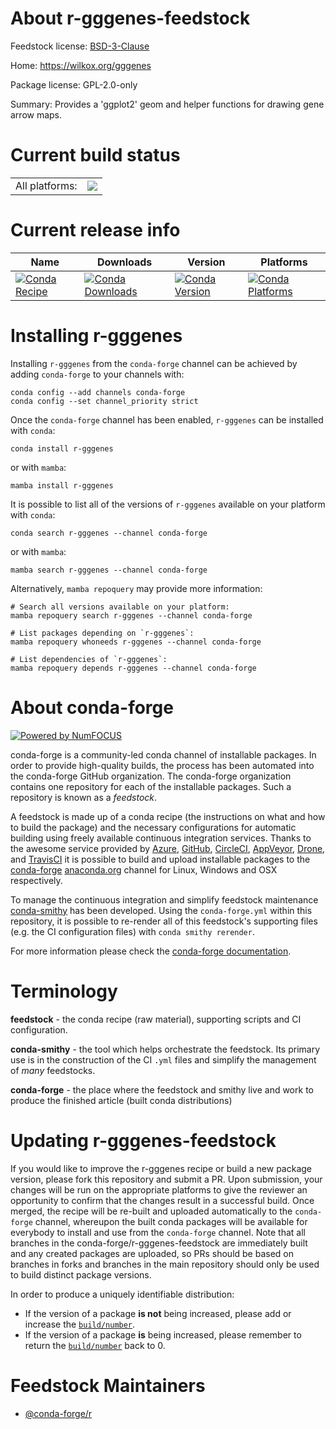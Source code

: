 About r-gggenes-feedstock
=========================

Feedstock license: [BSD-3-Clause](https://github.com/conda-forge/r-gggenes-feedstock/blob/main/LICENSE.txt)

Home: https://wilkox.org/gggenes

Package license: GPL-2.0-only

Summary: Provides a 'ggplot2' geom and helper functions for drawing gene arrow maps.

Current build status
====================


<table><tr><td>All platforms:</td>
    <td>
      <a href="https://dev.azure.com/conda-forge/feedstock-builds/_build/latest?definitionId=3388&branchName=main">
        <img src="https://dev.azure.com/conda-forge/feedstock-builds/_apis/build/status/r-gggenes-feedstock?branchName=main">
      </a>
    </td>
  </tr>
</table>

Current release info
====================

| Name | Downloads | Version | Platforms |
| --- | --- | --- | --- |
| [![Conda Recipe](https://img.shields.io/badge/recipe-r--gggenes-green.svg)](https://anaconda.org/conda-forge/r-gggenes) | [![Conda Downloads](https://img.shields.io/conda/dn/conda-forge/r-gggenes.svg)](https://anaconda.org/conda-forge/r-gggenes) | [![Conda Version](https://img.shields.io/conda/vn/conda-forge/r-gggenes.svg)](https://anaconda.org/conda-forge/r-gggenes) | [![Conda Platforms](https://img.shields.io/conda/pn/conda-forge/r-gggenes.svg)](https://anaconda.org/conda-forge/r-gggenes) |

Installing r-gggenes
====================

Installing `r-gggenes` from the `conda-forge` channel can be achieved by adding `conda-forge` to your channels with:

```
conda config --add channels conda-forge
conda config --set channel_priority strict
```

Once the `conda-forge` channel has been enabled, `r-gggenes` can be installed with `conda`:

```
conda install r-gggenes
```

or with `mamba`:

```
mamba install r-gggenes
```

It is possible to list all of the versions of `r-gggenes` available on your platform with `conda`:

```
conda search r-gggenes --channel conda-forge
```

or with `mamba`:

```
mamba search r-gggenes --channel conda-forge
```

Alternatively, `mamba repoquery` may provide more information:

```
# Search all versions available on your platform:
mamba repoquery search r-gggenes --channel conda-forge

# List packages depending on `r-gggenes`:
mamba repoquery whoneeds r-gggenes --channel conda-forge

# List dependencies of `r-gggenes`:
mamba repoquery depends r-gggenes --channel conda-forge
```


About conda-forge
=================

[![Powered by
NumFOCUS](https://img.shields.io/badge/powered%20by-NumFOCUS-orange.svg?style=flat&colorA=E1523D&colorB=007D8A)](https://numfocus.org)

conda-forge is a community-led conda channel of installable packages.
In order to provide high-quality builds, the process has been automated into the
conda-forge GitHub organization. The conda-forge organization contains one repository
for each of the installable packages. Such a repository is known as a *feedstock*.

A feedstock is made up of a conda recipe (the instructions on what and how to build
the package) and the necessary configurations for automatic building using freely
available continuous integration services. Thanks to the awesome service provided by
[Azure](https://azure.microsoft.com/en-us/services/devops/), [GitHub](https://github.com/),
[CircleCI](https://circleci.com/), [AppVeyor](https://www.appveyor.com/),
[Drone](https://cloud.drone.io/welcome), and [TravisCI](https://travis-ci.com/)
it is possible to build and upload installable packages to the
[conda-forge](https://anaconda.org/conda-forge) [anaconda.org](https://anaconda.org/)
channel for Linux, Windows and OSX respectively.

To manage the continuous integration and simplify feedstock maintenance
[conda-smithy](https://github.com/conda-forge/conda-smithy) has been developed.
Using the ``conda-forge.yml`` within this repository, it is possible to re-render all of
this feedstock's supporting files (e.g. the CI configuration files) with ``conda smithy rerender``.

For more information please check the [conda-forge documentation](https://conda-forge.org/docs/).

Terminology
===========

**feedstock** - the conda recipe (raw material), supporting scripts and CI configuration.

**conda-smithy** - the tool which helps orchestrate the feedstock.
                   Its primary use is in the construction of the CI ``.yml`` files
                   and simplify the management of *many* feedstocks.

**conda-forge** - the place where the feedstock and smithy live and work to
                  produce the finished article (built conda distributions)


Updating r-gggenes-feedstock
============================

If you would like to improve the r-gggenes recipe or build a new
package version, please fork this repository and submit a PR. Upon submission,
your changes will be run on the appropriate platforms to give the reviewer an
opportunity to confirm that the changes result in a successful build. Once
merged, the recipe will be re-built and uploaded automatically to the
`conda-forge` channel, whereupon the built conda packages will be available for
everybody to install and use from the `conda-forge` channel.
Note that all branches in the conda-forge/r-gggenes-feedstock are
immediately built and any created packages are uploaded, so PRs should be based
on branches in forks and branches in the main repository should only be used to
build distinct package versions.

In order to produce a uniquely identifiable distribution:
 * If the version of a package **is not** being increased, please add or increase
   the [``build/number``](https://docs.conda.io/projects/conda-build/en/latest/resources/define-metadata.html#build-number-and-string).
 * If the version of a package **is** being increased, please remember to return
   the [``build/number``](https://docs.conda.io/projects/conda-build/en/latest/resources/define-metadata.html#build-number-and-string)
   back to 0.

Feedstock Maintainers
=====================

* [@conda-forge/r](https://github.com/orgs/conda-forge/teams/r/)

